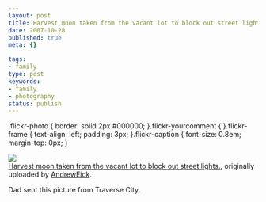 ```yaml
---
layout: post
title: Harvest moon taken from the vacant lot to block out street lights.
date: 2007-10-28
published: true
meta: {}

tags:
- family
type: post
keywords:
- family
- photography
status: publish
---
```

.flickr-photo { border: solid 2px #000000; }.flickr-yourcomment { }.flickr-frame { text-align: left; padding: 3px; }.flickr-caption { font-size: 0.8em; margin-top: 0px; }<div class="flickr-frame">[![](http://media.eick.us/2011/05/1782344504_7f9b0469af.jpg)](http://www.flickr.com/photos/andreweick/1782344504/ "photo sharing") <br /><span class="flickr-caption">[Harvest moon taken from the vacant lot to block out street lights.](http://www.flickr.com/photos/andreweick/1782344504/), originally uploaded by [AndrewEick](http://www.flickr.com/people/andreweick/).</span> </div>

Dad sent this picture from Traverse City.

